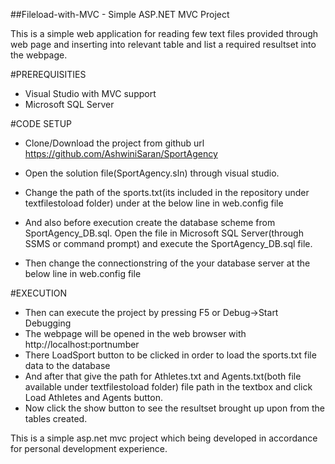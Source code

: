 ##Fileload-with-MVC - Simple ASP.NET MVC Project

This is a simple web application for reading few text files provided through web page and inserting into relevant table and list a required resultset into the webpage.

#PREREQUISITIES
- Visual Studio with MVC support
- Microsoft SQL Server

#CODE SETUP
- Clone/Download the project from github url https://github.com/AshwiniSaran/SportAgency
- Open the solution file(SportAgency.sln) through visual studio.
- Change the path of the sports.txt(its included in the repository under textfilestoload folder) under <appsetting> at the below line in web.config file
   <add key="Path" value="..\textfilestoload\Sports.txt"/>
 
- And also before execution create the database scheme from SportAgency_DB.sql. Open the file in Microsoft SQL Server(through SSMS or command prompt) and execute the SportAgency_DB.sql file.
- Then change the connectionstring of the your database server at the below line in web.config file
  <connectionStrings>
    <add name ="con" connectionString="Data Source=YourDataSource;Initial Catalog=SPORTAGENCY_DB;Integrated Security=True;Pooling=False"/>
  </connectionStrings>

#EXECUTION
- Then can execute the project by pressing F5 or Debug->Start Debugging
- The webpage will be opened in the web browser with http://localhost:portnumber
- There LoadSport button to be clicked in order to load the sports.txt file data to the database
- And after that give the path for Athletes.txt and Agents.txt(both file available under textfilestoload folder) file path in the textbox and click Load Athletes and Agents button.
- Now click the show button to see the resultset brought up upon from the tables created.



This is a simple asp.net mvc project which being developed in accordance for personal development experience.
